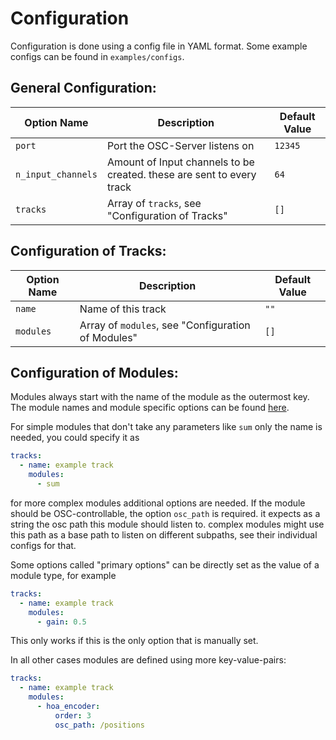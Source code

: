 # Configuration

Configuration is done using a config file in YAML format. Some example configs can be found in `examples/configs`.

## General Configuration:

| Option Name        | Description                                                           | Default Value |
| ------------------ | --------------------------------------------------------------------- | ------------- |
| `port`             | Port the OSC-Server listens on                                        | `12345`       |
| `n_input_channels` | Amount of Input channels to be created. these are sent to every track | `64`          |
| `tracks`           | Array of `tracks`, see "Configuration of Tracks"                      | `[]`          |

## Configuration of Tracks:

| Option Name | Description                                        | Default Value |
| ----------- | -------------------------------------------------- | ------------- |
| `name`      | Name of this track                                 | `""`          |
| `modules`   | Array of `modules`, see "Configuration of Modules" | `[]`          |

## Configuration of Modules:

Modules always start with the name of the module as the outermost key. The module names and module specific options can be found [here](modules.md).

For simple modules that don't take any parameters like `sum` only the name is needed, you could specify it as

```yaml
tracks:
  - name: example track
    modules:
      - sum
```

for more complex modules additional options are needed. If the module should be OSC-controllable, the option `osc_path` is required. it expects as a string the osc path this module should listen to. complex modules might use this path as a base path to listen on different subpaths, see their individual configs for that.

Some options called "primary options" can be directly set as the value of a module type, for example

```yaml
tracks:
  - name: example track
    modules:
      - gain: 0.5
```

This only works if this is the only option that is manually set.

In all other cases modules are defined using more key-value-pairs:

```yaml
tracks:
  - name: example track
    modules:
      - hoa_encoder:
          order: 3
          osc_path: /positions
```